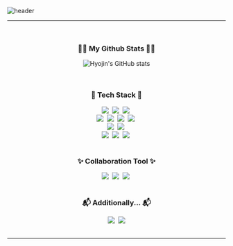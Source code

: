 ![header](https://capsule-render.vercel.app/api?type=venom&color=timeGradient&text=Welcome%20to%20Hyojin's%20GitHub%20👋&animation=twinkling&fontSize=35&fontAlignY=50&fontAlign=50&height=250)

---
<br>
<h3 align="center">👩‍💻 My Github Stats 👩‍💻</h3>
<div align="center">
  
![Hyojin's GitHub stats](https://github-readme-stats.vercel.app/api?username=ll0zlk&hide=contribs,prs&show_icons=true&theme=graywhite)
</div>
<br>
<h3 align="center">🔧 Tech Stack 🔧</h3>
<div align="center">
  <img src="https://img.shields.io/badge/Python-3776AB?style=flat-square&logo=Python&logoColor=white"/></a>&nbsp 
  <img src="https://img.shields.io/badge/C-A8B9CC?style=flat-square&logo=C&logoColor=white"/></a>&nbsp 
  <img src="https://img.shields.io/badge/C++-00599C?style=flat-square&logo=c%2B%2B&logoColor=white"/></a>&nbsp
  <br>
  <img src="https://img.shields.io/badge/Java-007396?style=flat-square&logo=Java&logoColor=white"/></a>&nbsp
  <img src="https://img.shields.io/badge/HTML5-E34F26?style=flat-square&logo=HTML5&logoColor=white"/></a>&nbsp
  <img src="https://img.shields.io/badge/CSS3-1572B6?style=flat-square&logo=CSS3&logoColor=white"/></a>&nbsp
  <img src="https://img.shields.io/badge/JavaScript-F7DF1E?style=flat-square&logo=JavaScript&logoColor=white"/></a>&nbsp 
  <br>
  <img src="https://img.shields.io/badge/Spring-6DB33F?style=flat-square&logo=Spring&logoColor=white"/></a>&nbsp
  <img src="https://img.shields.io/badge/SpringBoot-6DB33F?style=flat-square&logo=SpringBoot&logoColor=white"/></a>&nbsp 
  <br>
  <img src="https://img.shields.io/badge/Mysql-E6B91E?style=flat-square&logo=MySql&logoColor=white"/></a>&nbsp 
  <img src="https://img.shields.io/badge/AWS-232F3E?style=flat-square&logo=amazonwebservices&logoColor=white"/></a>&nbsp 
  <img src="https://img.shields.io/badge/Docker-2496ED?style=flat-square&logo=Docker&logoColor=white"/></a>&nbsp  
</div>
<br>
<h3 align="center">✨ Collaboration Tool ✨</h3>
<div align="center">
  <img src="https://img.shields.io/badge/Git-F05032?style=flat-square&logo=Git&logoColor=white"/></a>&nbsp  
  <img src="https://img.shields.io/badge/GitHub-181717?style=flat-square&logo=GitHub&logoColor=white"/></a>&nbsp  
  <img src="https://img.shields.io/badge/Notion-000000?style=flat-square&logo=Notion&logoColor=white"/></a>&nbsp  
</div>
<br>
<h3 align="center">📬 Additionally... 📬</h3>
<div align="center">
  <a href="https://velog.io/@ll0zlk"><img src="https://img.shields.io/badge/Velog-11B48A?style=flat-square&logo=Velog&logoColor=white&link=https://velog.io/@ll0zlk"/></a>&nbsp
  <a href="mailto:hyojin041025@gmail.com"><img src="https://img.shields.io/badge/Gmail-d14836?style=flat-square&logo=Gmail&logoColor=white&link=hyojin041025@gmail.com"/></a>
</div>
<br>

---
